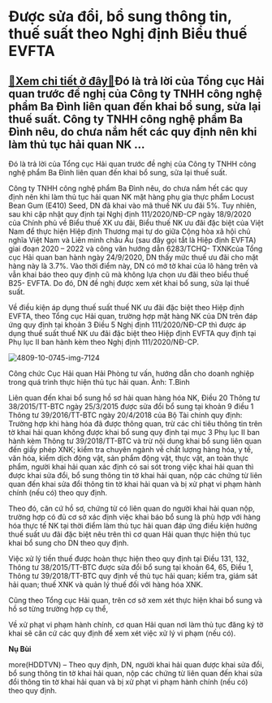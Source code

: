 Được sửa đổi, bổ sung thông tin, thuế suất theo Nghị định Biểu thuế EVFTA
=========================================================================

[:gift:Xem chi tiết ở đây:gift:](https://hddtvn.com/duoc-sua-doi-bo-sung-thong-tin-thue-suat-theo-nghi-dinh-bieu-thue-evfta/)Đó là trả lời của Tổng cục Hải quan trước đề nghị của Công ty TNHH công nghệ phẩm Ba Đình liên quan đến khai bổ sung, sửa lại thuế suất. Công ty TNHH công nghệ phẩm Ba Đình nêu, do chưa nắm hết các quy định nên khi làm thủ tục hải quan NK …
------------------------------------------------------------------------------------------------------------------------------------------------------------------------------------------------------------------------------------------------


Đó là trả lời của Tổng cục Hải quan trước đề nghị của Công ty TNHH công nghệ phẩm Ba Đình liên quan đến khai bổ sung, sửa lại thuế suất.


Công ty TNHH công nghệ phẩm Ba Đình nêu, do chưa nắm hết các quy định nên khi làm thủ tục hải quan NK mặt hàng phụ gia thực phẩm Locust Bean Gum (E410) Seed, DN đã khai vào mã thuế NK ưu đãi 5%. Tuy nhiên, sau khi cập nhật quy định tại Nghị định 111/2020/NĐ-CP ngày 18/9/2020 của Chính phủ về Biểu thuế XK ưu đãi, Biểu thuế NK ưu đãi đặc biệt của Việt Nam để thực hiện Hiệp định Thương mại tự do giữa Cộng hòa xã hội chủ nghĩa Việt Nam và Liên minh châu Âu (sau đây gọi tắt là Hiệp định EVFTA) giai đoạn 2020 – 2022 và công văn hướng dẫn 6283/TCHQ- TXNKcủa Tổng cục Hải quan ban hành ngày 24/9/2020, DN thấy mức thuế ưu đãi cho mặt hàng này là 3.7%. Vào thời điểm này, DN có mở tờ khai của lô hàng trên và vẫn khai báo theo quy định cũ mà không lựa chọn ưu đãi theo biểu thuế B25- EVFTA. Do đó, DN đề nghị được xem xét khai bổ sung, sửa lại thuế suất.


Về điều kiện áp dụng thuế suất thuế NK ưu đãi đặc biệt theo Hiệp định EVFTA, theo Tổng cục Hải quan, trường hợp mặt hàng NK của DN trên đáp ứng quy định tại khoản 3 Điều 5 Nghị định 111/2020/NĐ-CP thì được áp dụng thuế suất thuế NK ưu đãi đặc biệt theo Hiệp định EVFTA quy định tại Phụ lục II ban hành kèm theo Nghị định 111/2020/NĐ-CP.





![4809-10-0745-img-7124](https://hddtvn.com/wp-content/uploads/2021/01/4809_10-0745_IMG_7124.jpg "Công chức Cục Hải quan Hải Phòng tư vấn, hướng dẫn cho doanh nghiệp trong quá trình thực hiện thủ tục hải quan. 	Ảnh: T.Bình")


Công chức Cục Hải quan Hải Phòng tư vấn, hướng dẫn cho doanh nghiệp trong quá trình thực hiện thủ tục hải quan. Ảnh: T.Bình



Liên quan đến khai bổ sung hồ sơ hải quan hàng hóa NK, Điều 20 Thông tư 38/2015/TT-BTC ngày 25/3/2015 được sửa đổi bổ sung tại khoản 9 điều 1 Thông tư 39/2016/TT-BTC ngày 20/4/2018 của Bộ Tài chính quy định: Trường hợp khi hàng hóa đã được thông quan, trừ các chỉ tiêu thông tin trên tờ khai hải quan không được khai bổ sung quy định tại mục 3 Phụ lục II ban hành kèm Thông tư 39/2018/TT-BTC và trừ nội dung khai bổ sung liên quan đến giấy phép XNK; kiểm tra chuyên ngành về chất lượng hàng hóa, y tế, văn hóa, kiểm dịch động vật, sản phẩm động vật, thực vật, an toàn thực phẩm, người khai hải quan xác định có sai sót trong việc khai hải quan thì được khai sửa đổi, bổ sung thông tin tờ khai hải quan, nộp các chứng từ liên quan đến khai sửa đổi thông tin tờ khai hải quan và bị xử phạt vi phạm hành chính (nếu có) theo quy định.


Theo đó, căn cứ hồ sơ, chứng từ có liên quan do người khai hải quan nộp, trường hợp có đủ cơ sở xác định việc khai báo bổ sung là phù hợp với hàng hóa thực tế NK tại thời điểm làm thủ tục hải quan đáp ứng điều kiện hưởng thuế suất ưu đãi đặc biệt nêu trên thì cơ quan Hải quan thực hiện thủ tục khai bổ sung cho DN theo quy định.


Việc xử lý tiền thuế được hoàn thực hiện theo quy định tại Điều 131, 132, Thông tư 38/2015/TT-BTC được sửa đổi bổ sung tại khoản 64, 65, Điều 1, Thông tư 39/2018/TT-BTC quy định về thủ tục hải quan; kiểm tra, giám sát hải quan; thuế XNK và quản lý thuế đối với hàng hóa XNK.


Cũng theo Tổng cục Hải quan, trên cơ sở xem xét thực hiện khai bổ sung và hồ sơ từng trường hợp cụ thể,


Về xử phạt vi phạm hành chính, cơ quan Hải quan nơi làm thủ tục đăng ký tờ khai sẽ căn cứ các quy định để xem xét việc xử lý vi phạm (nếu có).




**Nụ Bùi**



more(HDDTVN) – Theo quy định, DN, người khai hải quan được khai sửa đổi, bổ sung thông tin tờ khai hải quan, nộp các chứng từ liên quan đến khai sửa đổi thông tin tờ khai hải quan và bị xử phạt vi phạm hành chính (nếu có) theo quy định.

